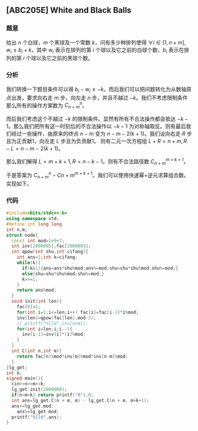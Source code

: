 ## [ABC205E] White and Black Balls   

### 题意

给出 $n$ 个白球，$m$ 个黑球及一个常数 $k$，问有多少种排列使得 $\forall i\in[1,n+m],w_i\le b_i+k$，其中 $w_i$ 表示在排列的第 $i$ 个球以及它之前的白球个数，$b_i$ 表示在排列的第 $i$ 个球以及它之前的黑球个数。

### 分析

我们转换一下题目条件可以得 $b_{i}-w_{i}≥-k$。而后我们可以把问题转化为从数轴原点出发，要求向右走 $m$ 步，向左走 $n$ 步，并且不越过 $-k$。我们不考虑限制条件那么所有的操作方案数为 $C_{n+m}^n$。

而后我们考虑这个不越过 $-k$ 的限制条件。显然有所有不合法操作都会抵达 $-k-1$。那么我们把所有这一时刻后的不合法操作以 $-k-1$ 为对称轴取反。则有最后我们经过一些操作，由原来的终点 $n-m$ 变为 $n-m-2(k+1)$。我们设向右走 $R$ 步且为正贡献1，向左走 $L$ 步且为负贡献1。
则有二元一次方程组 $L+R=n+m,R-L=n-m-2(k+1)$。

那么我们解得 $L=m+k+1,R=n-k-1$。则有不合法路径数 $C_{n+m}^{m+k+1}$。

于是答案为 $C_{n+m}^{n}-C{n+m}^{m+k+1}$。我们可以使用快速幂+逆元求算组合数。实现如下。

### 代码

```cpp
#include<bits/stdc++.h>
using namespace std;
#define int long long
int n,m;
struct node{
  const int mod=1e9+7;
  int inv[2000005],fac[2000005];
  int qpow(int shu,int cifang){
    int ans=1;int k=cifang;
    while(k){
      if(k&1){ans=ans*shu%mod;ans%=mod;shu=shu*shu%mod;shu%=mod;}
      else{shu=shu*shu%mod;shu%=mod;}
      k>>=1;
    }
    return ans%mod;
  }
  void init(int len){
    fac[0]=1;
    for(int i=1;i<=len;i++) fac[i]=fac[i-1]*i%mod;
    inv[len]=qpow(fac[len],mod-2);
    // printf("%lld",inv[n+m]);
    for(int i=len;i;i--){
      inv[i-1]=inv[i]*(i)%mod;
    }
  }
  int C(int n,int m){
    return fac[n]%mod*inv[m]%mod*inv[n-m]%mod;
  }
}lg_get;
int k;
signed main(){
  cin>>n>>m>>k;
  lg_get.init(2000000);
  if(n>m+k) return printf("0"),0;
  int ans=lg_get.C(n + m, m) - lg_get.C(n + m, m+k+1);
  ans+=lg_get.mod;
	ans%=lg_get.mod;
  printf("%lld",ans);
}
```



